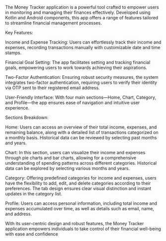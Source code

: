 The Money Tracker application is a powerful tool crafted to empower users in monitoring and managing their 
finances effectively. Developed using Kotlin and Android components, this app offers a range of features tailored 
to streamline financial management processes.

Key Features:

Income and Expense Tracking: Users can effortlessly track their income and expenses, recording transactions manually 
with customizable date and time stamps.

Financial Goal Setting: The app facilitates setting and tracking financial goals, empowering users to work towards 
achieving their aspirations.

Two-Factor Authentication: Ensuring robust security measures, the system integrates two-factor authentication, requiring 
users to verify their identity via OTP sent to their registered email address.

User-Friendly Interface: With four main sections—Home, Chart, Category, and Profile—the app ensures ease of navigation and 
intuitive user experience.

Sections Breakdown:

Home: Users can access an overview of their total income, expenses, and remaining balance, along with a detailed list of 
transactions categorized on a monthly basis. Historical data can be reviewed by selecting past months and years.

Chart: In this section, users can visualize their income and expenses through pie charts and bar charts, allowing for a 
comprehensive understanding of spending patterns across different categories. Historical data can be explored by selecting 
various months and years.

Category: Offering predefined categories for income and expenses, users have the flexibility to add, edit, and delete categories 
according to their preferences. The tab design ensures clear visual distinction and instant updates in the category list.

Profile: Users can access personal information, including total income and expenses accumulated over time, as well as details 
such as email, name, and address.

With its user-centric design and robust features, the Money Tracker application empowers individuals to take control of their financial 
well-being with ease and confidence
